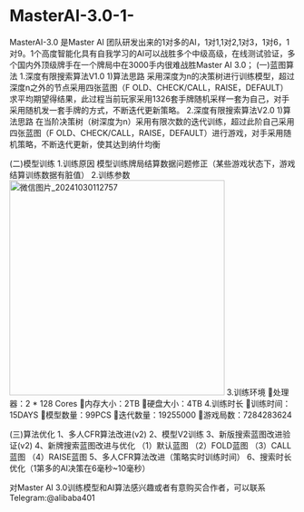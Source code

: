 # MasterAI-3.0-1-
MasterAI-3.0 是Master AI 团队研发出来的1对多的AI，1对1,1对2,1对3，1对6，1对9。1个高度智能化具有自我学习的AI可以战胜多个中级高级，在线测试验证，多个国内外顶级牌手在一个牌局中在3000手内很难战胜Master AI 3.0；
(一)蓝图算法
1.深度有限搜索算法V1.0
1)算法思路
采用深度为n的决策树进行训练模型，超过深度n之外的节点采用四张蓝图（F OLD、CHECK/CALL，RAISE，DEFAULT）求平均期望得结果，此过程当前玩家采用1326套手牌随机采样一套为自己，对手采用随机发一套手牌的方式，不断迭代更新策略。
2.深度有限搜索算法V2.0
1)算法思路
在当阶决策树（树深度为n）采用有限次数的迭代训练，超过此阶自己采用四张蓝图（F OLD、CHECK/CALL，RAISE，DEFAULT）进行游戏，对手采用随机策略，不断迭代更新，使其达到纳什均衡

(二)模型训练
1.训练原因
模型训练牌局结算数据问题修正（某些游戏状态下，游戏结算训练数据有脏值）
2.训练参数
<img width="379" alt="微信图片_20241030112757" src="https://github.com/user-attachments/assets/c803f6ea-1ab9-4bb7-b2d7-2ca85cc13418">
3.训练环境
处理器：2 * 128 Cores 
内存大小：2TB
硬盘大小：4TB
4.训练时长
训练时间：15DAYS
模型数量：99PCS
迭代数量：19255000
游戏局数：7284283624

(三)算法优化
1、多人CFR算法改进(v2)
2、模型V2训练
3、新版搜索蓝图改进验证(v2)
4、新牌搜索蓝图改进与优化
（1）默认蓝图
（2）FOLD蓝图
（3）CALL蓝图
（4）RAISE蓝图
5、多人CFR算法改进（策略实时训练时间）
6、搜索时长优化（1第多的AI决策在6毫秒~10毫秒）


对Master AI 3.0训练模型和AI算法感兴趣或者有意购买合作者，可以联系 Telegram:@alibaba401

